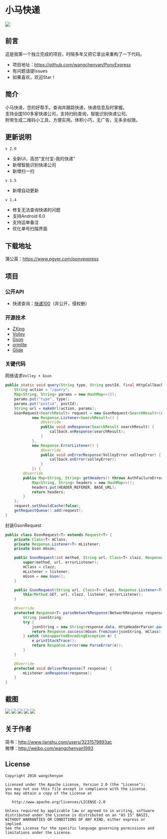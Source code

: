 # 小马快递
![](https://raw.githubusercontent.com/wangchenyan/PonyExpress/master/app/src/main/res/drawable-xxhdpi/ic_launcher.png)

## 前言
这是我第一个独立完成的项目，时隔多年又把它拿出来重构了一下代码。

- 项目地址：https://github.com/wangchenyan/PonyExpress
- 有问题请提Issues
- 如果喜欢，欢迎Star！

## 简介
小马快递，您的好帮手。查询并跟踪快递，快递信息及时掌握。<br>
支持全国100多家快递公司，支持扫码查询，智能识别快递公司。<br>
附带生成二维码小工具，方便实用。体积小巧，无广告，无多余权限。

## 更新说明
`v 2.0`
- 全新UI，高仿“支付宝-我的快递”
- 新增智能识别快递公司
- 新增扫一扫

`v 1.5`
- 新增自动更新

`v 1.4`
- 修复无法查询快递的问题
- 支持Android 6.0
- 支持运单备注
- 优化单号扫描界面

## 下载地址
蒲公英：https://www.pgyer.com/ponyexpress

## 项目
### 公开API
- 快递查询：[快递100](http://www.kuaidi100.com/)（非公开，侵权删）

### 开源技术
- [ZXing](https://github.com/zxing/zxing)
- [Volley](https://developer.android.com/training/volley/index.html)
- [Gson](https://github.com/google/gson)
- [ormlite](https://github.com/j256/ormlite-android)
- [Glide](https://github.com/bumptech/glide)

### 关键代码
网络请求`Volley + Gson`
```java
public static void query(String type, String postId, final HttpCallback<SearchResult> callback) {
    String action = "/query";
    Map<String, String> params = new HashMap<>(2);
    params.put("type", type);
    params.put("postid", postId);
    String url = makeUrl(action, params);
    GsonRequest<SearchResult> request = new GsonRequest<SearchResult>(url, SearchResult.class,
            new Response.Listener<SearchResult>() {
                @Override
                public void onResponse(SearchResult searchResult) {
                    callback.onResponse(searchResult);
                }
            },
            new Response.ErrorListener() {
                @Override
                public void onErrorResponse(VolleyError volleyError) {
                    callback.onError(volleyError);
                }
            }) {
        @Override
        public Map<String, String> getHeaders() throws AuthFailureError {
            Map<String, String> headers = new HashMap<>();
            headers.put(HEADER_REFERER, BASE_URL);
            return headers;
        }
    };
    request.setShouldCache(false);
    getRequestQueue().add(request);
}
```
封装GsonRequest
```java
public class GsonRequest<T> extends Request<T> {
    private Class<T> mClass;
    private Response.Listener<T> mListener;
    private Gson mGson;

    public GsonRequest(int method, String url, Class<T> clazz, Response.Listener<T> listener, Response.ErrorListener errorListener) {
        super(method, url, errorListener);
        mClass = clazz;
        mListener = listener;
        mGson = new Gson();
    }

    public GsonRequest(String url, Class<T> clazz, Response.Listener<T> listener, Response.ErrorListener errorListener) {
        this(Method.GET, url, clazz, listener, errorListener);
    }

    @Override
    protected Response<T> parseNetworkResponse(NetworkResponse response) {
        String jsonString;
        try {
            jsonString = new String(response.data, HttpHeaderParser.parseCharset(response.headers));
            return Response.success(mGson.fromJson(jsonString, mClass), HttpHeaderParser.parseCacheHeaders(response));
        } catch (UnsupportedEncodingException e) {
            e.printStackTrace();
            return Response.error(new ParseError(e));
        }
    }

    @Override
    protected void deliverResponse(T response) {
        mListener.onResponse(response);
    }
}
```

## 截图
![](https://raw.githubusercontent.com/wangchenyan/PonyExpress/master/art/screenshot_01.jpg)
![](https://raw.githubusercontent.com/wangchenyan/PonyExpress/master/art/screenshot_02.jpg)
![](https://raw.githubusercontent.com/wangchenyan/PonyExpress/master/art/screenshot_03.jpg)
![](https://raw.githubusercontent.com/wangchenyan/PonyExpress/master/art/screenshot_04.jpg)
![](https://raw.githubusercontent.com/wangchenyan/PonyExpress/master/art/screenshot_05.jpg)

## 关于作者
简书：http://www.jianshu.com/users/3231579893ac<br>
微博：http://weibo.com/wangchenyan1993

## License

    Copyright 2016 wangchenyan

    Licensed under the Apache License, Version 2.0 (the "License");
    you may not use this file except in compliance with the License.
    You may obtain a copy of the License at

       http://www.apache.org/licenses/LICENSE-2.0

    Unless required by applicable law or agreed to in writing, software
    distributed under the License is distributed on an "AS IS" BASIS,
    WITHOUT WARRANTIES OR CONDITIONS OF ANY KIND, either express or implied.
    See the License for the specific language governing permissions and
    limitations under the License.
